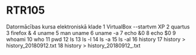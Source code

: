 # RTR105
Datormācības kursa elektroniskā klade
1  VirtualBox --startvm XP
    2  quartus
    3  firefox &
    4  uname
    5  man uname
    6  uname -a
    7  echo &0
    8  echo $0
    9  whoami
   10  who
   11  pwd
   12  ls
   13  ls -l
   14  ls -a
   15  ls -al
   16  history
   17  history > history_20180912.txt
18 history > history_20180912_.txt
